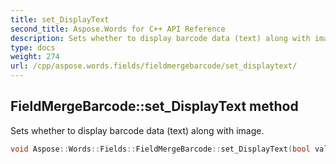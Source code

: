```yaml
---
title: set_DisplayText
second_title: Aspose.Words for C++ API Reference
description: Sets whether to display barcode data (text) along with image.
type: docs
weight: 274
url: /cpp/aspose.words.fields/fieldmergebarcode/set_displaytext/
---
```

## FieldMergeBarcode::set_DisplayText method


Sets whether to display barcode data (text) along with image.

```cpp
void Aspose::Words::Fields::FieldMergeBarcode::set_DisplayText(bool value)
```

